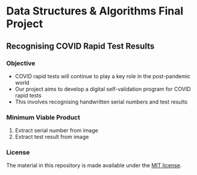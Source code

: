 # Data Structures & Algorithms Final Project
## Recognising COVID Rapid Test Results

### Objective
* COVID rapid tests will continue to play a key role in the post-pandemic world 
* Our project aims to develop a digital self-validation program for COVID rapid tests
* This involves recognising handwritten serial numbers and test results

### Minimum Viable Product
1. Extract serial number from image
1. Extract test result from image 

### License
The material in this repository is made available under the [MIT license]().
